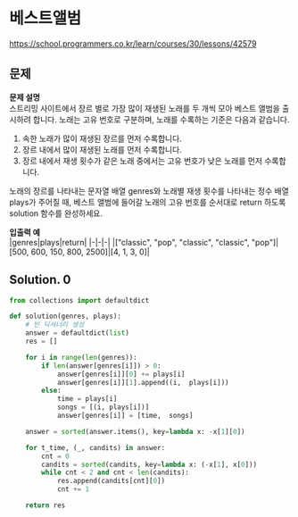 # 베스트앨범
https://school.programmers.co.kr/learn/courses/30/lessons/42579

## 문제
**문제 설명**     
스트리밍 사이트에서 장르 별로 가장 많이 재생된 노래를 두 개씩 모아 베스트 앨범을 출시하려 합니다. 노래는 고유 번호로 구분하며, 노래를 수록하는 기준은 다음과 같습니다.

1. 속한 노래가 많이 재생된 장르를 먼저 수록합니다.
2. 장르 내에서 많이 재생된 노래를 먼저 수록합니다.
3. 장르 내에서 재생 횟수가 같은 노래 중에서는 고유 번호가 낮은 노래를 먼저 수록합니다.    

노래의 장르를 나타내는 문자열 배열 genres와 노래별 재생 횟수를 나타내는 정수 배열 plays가 주어질 때, 베스트 앨범에 들어갈 노래의 고유 번호를 순서대로 return 하도록 solution 함수를 완성하세요.

**입출력 예**   
|genres|plays|return|
|-|-|-|
|["classic", "pop", "classic", "classic", "pop"]|[500, 600, 150, 800, 2500]|[4, 1, 3, 0]|

## Solution. 0
```python
from collections import defaultdict

def solution(genres, plays):
    # 빈 딕셔너리 생성
    answer = defaultdict(list)
    res = []

    for i in range(len(genres)):
        if len(answer[genres[i]]) > 0:
            answer[genres[i]][0] += plays[i]
            answer[genres[i]][1].append((i,  plays[i]))      
        else:
            time = plays[i]
            songs = [(i, plays[i])]
            answer[genres[i]] = [time,  songs]

    answer = sorted(answer.items(), key=lambda x: -x[1][0])

    for t_time, (_, candits) in answer:
        cnt = 0
        candits = sorted(candits, key=lambda x: (-x[1], x[0]))
        while cnt < 2 and cnt < len(candits):
            res.append(candits[cnt][0])
            cnt += 1

    return res
```